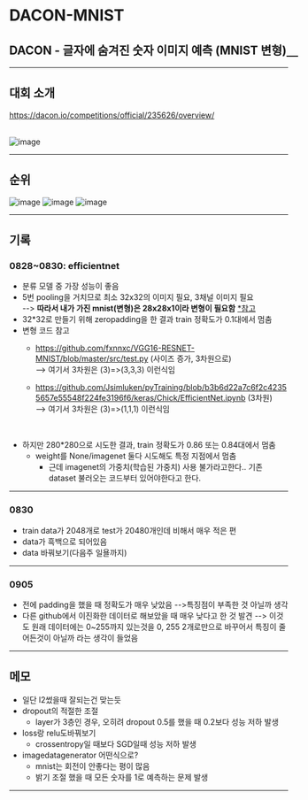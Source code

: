 # DACON-MNIST
## DACON - 글자에 숨겨진 숫자 이미지 예측 (MNIST 변형)[　](https://github.com/Ji-Min-Ji-Hye/DACON-MNIST-minji/compare/master...minji-o-j:master)  
---
## 대회 소개
https://dacon.io/competitions/official/235626/overview/  
<br>

![image](https://user-images.githubusercontent.com/45448731/99884981-1e88a700-2c75-11eb-9c87-ad7db9a3f57e.png)

---
## 순위
![image](https://user-images.githubusercontent.com/45448731/99885013-63acd900-2c75-11eb-9fea-80ae9f2be05f.png)
![image](https://user-images.githubusercontent.com/45448731/99885024-71faf500-2c75-11eb-9d7d-f5c0317ccddc.png)
![image](https://user-images.githubusercontent.com/45448731/99885044-9525a480-2c75-11eb-8789-a7f21cec0fc5.png)

---
## 기록
### 0828~0830: efficientnet
- 분류 모델 중 가장 성능이 좋음
- 5번 pooling을 거치므로 최소 32x32의 이미지 필요, 3채널 이미지 필요  
  --> **따라서 내가 가진 mnist(변형)은 28x28x1이라 변형이 필요함** [*참고](https://github.com/qubvel/efficientnet/issues/129)
- 32*32로 만들기 위해 zeropadding을 한 결과 train 정확도가 0.1대에서 멈춤
- 변형 코드 참고
  - https://github.com/fxnnxc/VGG16-RESNET-MNIST/blob/master/src/test.py (사이즈 증가, 3차원으로)  
    --> 여기서 3차원은 (3)=>(3,3,3) 이런식임  
  
  - https://github.com/Jsimluken/pyTraining/blob/b3b6d22a7c6f2c42355657e55548f224fe3196f6/keras/Chick/EfficientNet.ipynb (3차원)  
    --> 여기서 3차원은 (3)=>(1,1,1)  이런식임  
<br>

- 하지만 280*280으로 시도한 결과, train 정확도가 0.86 또는 0.84대에서 멈춤
  - weight를 None/imagenet 둘다 시도해도 특정 지점에서 멈춤  
    - 근데 imagenet의 가중치(학습된 가중치) 사용 불가라고한다.. 기존dataset 불러오는 코드부터 있어야한다고 한다.   

---
### 0830
- train data가 2048개로 test가 20480개인데 비해서 매우 적은 편
- data가 흑백으로 되어있음
- data 바꿔보기(다음주 일욜까지)
---
### 0905
- 전에 padding을 했을 때 정확도가 매우 낮았음 -->특징점이 부족한 것 아닐까 생각
- 다른 github에서 이진화한 데이터로 해보았을 때 매우 낮다고 한 것 발견 --> 이것도 원래 데이터에는 0~255까지 있는것을 0, 255 2개로만으로 바꾸어서 특징이 줄어든것이 아닐까 라는 생각이 들었음

---
## 메모
- 일단 l2썼을때 잘되는건 맞는듯
- dropout의 적절한 조절
  - layer가 3층인 경우, 오히려 dropout 0.5를 했을 때 0.2보다 성능 저하 발생
- loss랑 relu도바꿔보기
  - crossentropy일 때보다 SGD일때 성능 저하 발생
- imagedatagenerator 어떤식으로?
  - mnist는 회전이 안좋다는 평이 많음
  - 밝기 조절 했을 때 모든 숫자를 1로 예측하는 문제 발생

---
